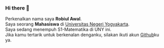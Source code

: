 ### Hi there 👋

<!--
**robbyulawal11/robbyulawal11** is a ✨ _special_ ✨ repository because its `README.md` (this file) appears on your GitHub profile.

Here are some ideas to get you started:

- 🔭 I’m currently working on ...
- 🌱 I’m currently learning ...
- 👯 I’m looking to collaborate on ...
- 🤔 I’m looking for help with ...
- 💬 Ask me about ...
- 📫 How to reach me: ...
- 😄 Pronouns: ...
- ⚡ Fun fact: ...
-->
Perkenalkan nama saya **Robiul Awal**.\
Saya seorang **Mahasiswa** di [Universitas Negeri Yogyakarta](https://www.uny.ac.id/).\
Saya sedang menempuh S1-Matematika di UNY ini.\
Jika kamu tertarik untuk berkenalan denganku, silakan ikuti akun [Github](https://github.com/robbyulawal11/)ku ya.
